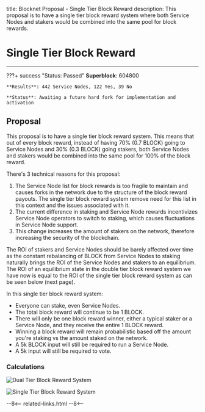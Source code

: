 title: Blocknet Proposal - Single Tier Block Reward
description: This proposal is to have a single tier block reward system where both Service Nodes and stakers would be combined into the same pool for block rewards.


# Single Tier Block Reward

---

???+ success "Status: Passed"
    **Superblock**: 604800

    **Results**: 442 Service Nodes, 122 Yes, 39 No

    **Status**: Awaiting a future hard fork for implementation and activation

## Proposal
This proposal is to have a single tier block reward system. This means that out of every block reward, instead of having 70% (0.7 BLOCK) going to Service Nodes and 30% (0.3 BLOCK) going stakers, both Service Nodes and stakers would be combined into the same pool for 100% of the block reward.

There's 3 technical reasons for this proposal:

1. The Service Node list for block rewards is too fragile to maintain and causes forks in the network due to the structure of the block reward payouts. The single tier block reward system remove need for this list in this context and the issues associated with it.
1. The current difference in staking and Service Node rewards incentivizes Service Node operators to switch to staking, which causes fluctuations in Service Node support.
1. This change increases the amount of stakers on the network, therefore increasing the security of the blockchain.

The ROI of stakers and Service Nodes should be barely affected over time as the constant rebalancing of BLOCK from Service Nodes to staking naturally brings the ROI of the Service Nodes and stakers to an equilibrium. The ROI of an equilibrium state in the double tier block reward system we have now is equal to the ROI of the single tier block reward system as can be seen below (next page).

In this single tier block reward system:

* Everyone can stake, even Service Nodes.
* The total block reward will continue to be 1 BLOCK.
* There will only be one block reward winner, either a typical staker or a Service Node, and they receive the entire 1 BLOCK reward.
* Winning a block reward will remain probabilistic based off the amount you're staking vs the amount staked on the network.
* A 5k BLOCK input will still be required to run a Service Node.
* A 5k input will still be required to vote.


### Calculations

![Dual Tier Block Reward System](/img/proposals/dual-tier-block-reward-calcs.png)

![Single Tier Block Reward System](/img/proposals/single-tier-block-reward-calcs.png)








<!-- 
======= Start: Related Links Section =======
- This is the related links section at the bottom of each page.
- It lists the links in the relatedLinks array variable below.
	Example: relatedLinks = [{"name":"Blocknet Website","link":"https://blocknet.co"},{"name":"API Docs","link":"https://api.blocknet.co"}];
- If the array is empty, ie. relatedLinks = [], then the related links section will not be displayed.
related-links.html
- The template and logic for the related links section can be found in docs/snippets/related-links.html
- The base path is defaulted to docs/snippets/, which can be edited in the mkdocs.yml file
- The template and logic is linked with markdown_extensions: pymdownx.snippets
-->
<script type="text/javascript">
var relatedLinks = [];
</script>

--8<--
related-links.html
--8<-- 
<!-- 
======= End: Related Links Section ======= 
-->






